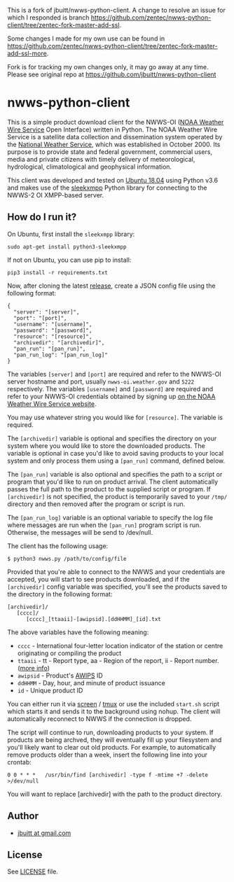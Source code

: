 
This is a fork of jbuitt/nwws-python-client.  A change to resolve an issue for which I responded is branch https://github.com/zentec/nwws-python-client/tree/zentec-fork-master-add-ssl.  

Some changes I made for my own use can be found in https://github.com/zentec/nwws-python-client/tree/zentec-fork-master-add-ssl-more.

Fork is for tracking my own changes only, it may go away at any time.  Please see original repo at https://github.com/jbuitt/nwws-python-client



# nwws-python-client

This is a simple product download client for the NWWS-OI ([NOAA Weather Wire Service](http://www.nws.noaa.gov/nwws/) Open Interface) written in Python. The NOAA Weather Wire Service is a satellite data collection and dissemination system operated by the [National Weather Service](http://weather.gov), which was established in October 2000. Its purpose is to provide state and federal government, commercial users, media and private citizens with timely delivery of meteorological, hydrological, climatological and geophysical information. 

This client was developed and tested on [Ubuntu 18.04](http://ubuntu.com) using Python v3.6 and makes use of the [sleekxmpp](https://github.com/fritzy/SleekXMPP) Python library for connecting to the NWWS-2 OI XMPP-based server.

## How do I run it?

On Ubuntu, first install the `sleekxmpp` library:

```
sudo apt-get install python3-sleekxmpp
```

If not on Ubuntu, you can use pip to install:

```
pip3 install -r requirements.txt
```

Now, after cloning the latest [release](https://github.com/jbuitt/nwws-python-client), create a JSON config file using the following format:

```
{
  "server": "[server]",
  "port": "[port]",
  "username": "[username]",
  "password": "[password]",
  "resource": "[resource]",
  "archivedir": "[archivedir]",
  "pan_run": "[pan_run]",
  "pan_run_log": "[pan_run_log]"
}
```

The variables `[server]` and `[port]` are required and refer to the NWWS-OI server hostname and port, usually `nwws-oi.weather.gov` and `5222` respectively. The variables `[username]` and `[password]` are required and refer to your NWWS-OI credentials obtained by signing up [on the NOAA Weather Wire Service website](http://www.nws.noaa.gov/nwws/#NWWS_OI_Request).

You may use whatever string you would like for `[resource]`. The variable is required.

The `[archivedir]` variable is optional and specifies the directory on your system where you would like to store the downloaded products. The variable is optional in case you'd like to avoid saving products to your local system and only process them using a `[pan_run]` command, defined below.

The `[pan_run]` variable is also optional and specifies the path to a script or program that you'd like to run on product arrival. The client automatically passes the full path to the product to the supplied script or program. If `[archivedir]` is not specified, the product is temporarily saved to your `/tmp/` directory and then removed after the program or script is run.

The `[pan_run_log]` variable is an optional variable to specify the log file where messages are run when the `[pan_run]` program script is run. Otherwise, the messages will be send to /dev/null.

The client has the following usage:

```
$ python3 nwws.py /path/to/config/file
```

Provided that you're able to connect to the NWWS and your credentials are accepted, you will start to see products downloaded, and if the `[archivedir]` config variable was specified, you'll see the products saved to the directory in the following format:

```
[archivedir]/
   [cccc]/
      [cccc]_[ttaaii]-[awipsid].[ddHHMM]_[id].txt
```

The above variables have the following meaning:

* `cccc` - International four-letter location indicator of the station or centre originating or compiling the product
* `ttaaii` - tt - Report type, aa - Region of the report, ii - Report number. ([more info](http://weather.unisys.com/noaaport/WMO_Header_Text.php))
* `awipsid` - Product's [AWIPS](https://www.unidata.ucar.edu/software/awips2/) ID
* `ddHHMM` - Day, hour, and minute of product issuance
* `id` - Unique product ID

You can either run it via [screen](https://www.gnu.org/software/screen/) / [tmux](https://github.com/tmux/tmux/wiki) or use the included `start.sh` script which starts it and sends it to the background using nohup. The client will automatically reconnect to NWWS if the connection is dropped.

The script will continue to run, downloading products to your system. If products are being archved, they will eventually fill up your filesystem and you'll likely want to clear out old products. For example, to automatically remove products older than a week, insert the following line into your crontab:

```
0 0 * * *   /usr/bin/find [archivedir] -type f -mtime +7 -delete >/dev/null
```

You will want to replace [archivedir] with the path to the product directory.

## Author

+	[jbuitt at gmail.com](mailto:jbuitt@gmail.com)

## License

See [LICENSE](https://github.com/jbuitt/nwws-python-client/blob/master/LICENSE) file.

